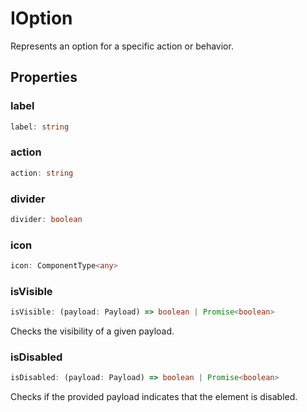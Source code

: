 # IOption

Represents an option for a specific action or behavior.

## Properties

### label

```ts
label: string
```

### action

```ts
action: string
```

### divider

```ts
divider: boolean
```

### icon

```ts
icon: ComponentType<any>
```

### isVisible

```ts
isVisible: (payload: Payload) => boolean | Promise<boolean>
```

Checks the visibility of a given payload.

### isDisabled

```ts
isDisabled: (payload: Payload) => boolean | Promise<boolean>
```

Checks if the provided payload indicates that the element is disabled.
